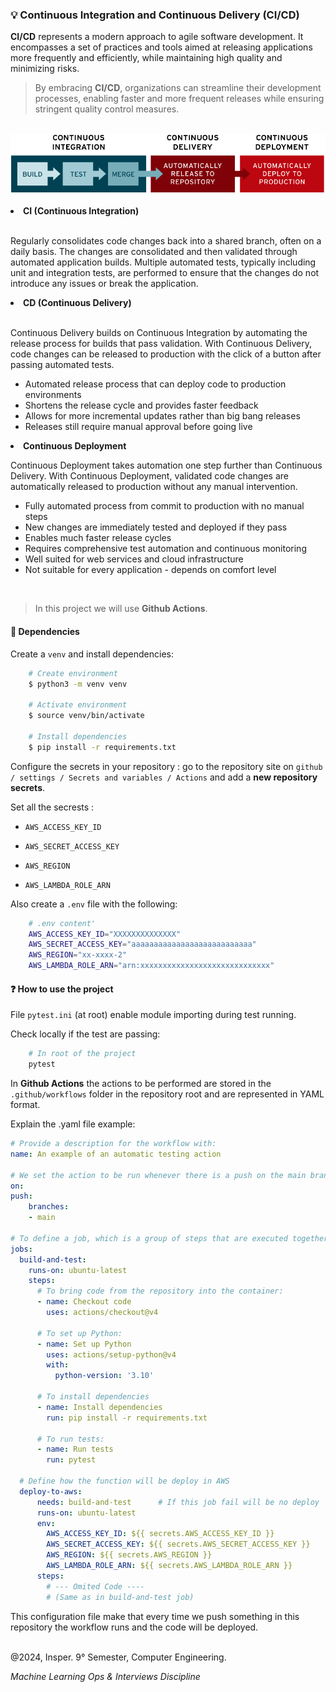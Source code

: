 ### 💡️ Continuous Integration and Continuous Delivery (CI/CD)

**CI/CD** represents a modern approach to agile software development. It encompasses a set of practices and tools aimed at releasing applications more frequently and efficiently, while maintaining high quality and minimizing risks.

> By embracing **CI/CD**, organizations can streamline their development processes, enabling faster and more frequent releases while ensuring stringent quality control measures.
> 
<br>

<div align="center">
    <img src="ci-cd-flow-desktop.png" width="700">
</div>

<br>

<li> <b>CI (Continuous Integration)</b>

<br>Regularly consolidates code changes back into a shared branch, often on a daily basis. The changes are consolidated and then validated through automated application builds. Multiple automated tests, typically including unit and integration tests, are performed to ensure that the changes do not introduce any issues or break the application.
<br>

<li> <b>CD (Continuous Delivery)</b>

<br>Continuous Delivery builds on Continuous Integration by automating the release process for builds that pass validation. With Continuous Delivery, code changes can be released to production with the click of a button after passing automated tests.

   -  Automated release process that can deploy code to production environments
   - Shortens the release cycle and provides faster feedback
   - Allows for more incremental updates rather than big bang releases
   - Releases still require manual approval before going live

</li>

<li> <b> Continuous Deployment </b>

Continuous Deployment takes automation one step further than Continuous Delivery. With Continuous Deployment, validated code changes are automatically released to production without any manual intervention.

  - Fully automated process from commit to production with no manual steps
  - New changes are immediately tested and deployed if they pass
  - Enables much faster release cycles
  - Requires comprehensive test automation and continuous monitoring
  - Well suited for web services and cloud infrastructure
  - Not suitable for every application - depends on comfort level

<br>

> In this project we will use **Github Actions**.  


#### 📌 Dependencies

Create a `venv` and install dependencies:

```bash
    # Create environment
    $ python3 -m venv venv  

    # Activate environment
    $ source venv/bin/activate

    # Install dependencies
    $ pip install -r requirements.txt
``` 

Configure the secrets in your repository : go to the repository site on `github / settings / Secrets and variables / Actions` and add a **new repository secrets**.

Set all the secrests :

* `AWS_ACCESS_KEY_ID`
  
* `AWS_SECRET_ACCESS_KEY`
  
* `AWS_REGION`
  
* `AWS_LAMBDA_ROLE_ARN`

Also create a `.env` file with the following:

```bash
    # .env content'
    AWS_ACCESS_KEY_ID="XXXXXXXXXXXXXX"
    AWS_SECRET_ACCESS_KEY="aaaaaaaaaaaaaaaaaaaaaaaaaaa"
    AWS_REGION="xx-xxxx-2"
    AWS_LAMBDA_ROLE_ARN="arn:xxxxxxxxxxxxxxxxxxxxxxxxxxxxx"
``` 

#### ❓️ How to use the project

File `pytest.ini` (at root) enable module importing during test running.

Check locally if the test are passing:

```bash
    # In root of the project
    pytest
```

In **Github Actions** the actions to be performed are stored in the `.github/workflows`  folder in the repository root and are represented in YAML format.

Explain the .yaml file example:

```yaml
# Provide a description for the workflow with:
name: An example of an automatic testing action

# We set the action to be run whenever there is a push on the main branch when doing:
on:
push:
    branches:
    - main

# To define a job, which is a group of steps that are executed together as part of a workflow run, we do:
jobs:
  build-and-test:
    runs-on: ubuntu-latest
    steps:
      # To bring code from the repository into the container:
      - name: Checkout code
        uses: actions/checkout@v4

      # To set up Python:
      - name: Set up Python
        uses: actions/setup-python@v4
        with:
          python-version: '3.10'

      # To install dependencies
      - name: Install dependencies
        run: pip install -r requirements.txt

      # To run tests:
      - name: Run tests
        run: pytest

  # Define how the function will be deploy in AWS
  deploy-to-aws:
      needs: build-and-test      # If this job fail will be no deploy
      runs-on: ubuntu-latest
      env:
        AWS_ACCESS_KEY_ID: ${{ secrets.AWS_ACCESS_KEY_ID }}
        AWS_SECRET_ACCESS_KEY: ${{ secrets.AWS_SECRET_ACCESS_KEY }}
        AWS_REGION: ${{ secrets.AWS_REGION }}
        AWS_LAMBDA_ROLE_ARN: ${{ secrets.AWS_LAMBDA_ROLE_ARN }}
      steps:
        # --- Omited Code ---- 
        # (Same as in build-and-test job)

```

This configuration file make that every time we push something in this repository the workflow runs and the code will be deployed.

<br>
@2024, Insper. 9° Semester,  Computer Engineering.
<br>

_Machine Learning Ops & Interviews Discipline_